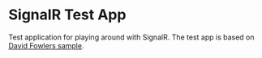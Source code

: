 # SignalR Test App

Test application for playing around with SignalR. The test app is based on [David Fowlers sample](https://github.com/davidfowl/SignalRCoreAlphaSample).
